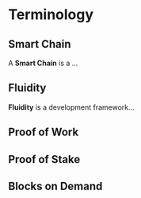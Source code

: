# Terminology

## Smart Chain

A <b>Smart Chain</b> is a ...

## Fluidity

<b>Fluidity</b> is a development framework...


## Proof of Work

## Proof of Stake

## Blocks on Demand

